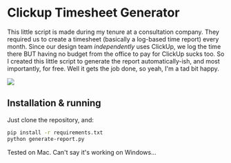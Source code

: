 # Clickup Timesheet Generator
This little script is made during my tenure at a consultation company. They required us to create a timesheet (basically a log-based time report) every month. Since our design team _independently_ uses ClickUp, we log the time there BUT having no budget from the office to pay for ClickUp sucks too. So I created this little script to generate the report automatically-ish, and most importantly, for free. Well it gets the job done, so yeah, I'm a tad bit happy.

<img src="./clickup-timesheet-report.gif" />

## Installation & running

Just clone the repository, and:

```bash
pip install -r requirements.txt
python generate-report.py
```

Tested on Mac. Can't say it's working on Windows...
